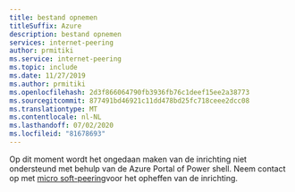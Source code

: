 ```yaml
---
title: bestand opnemen
titleSuffix: Azure
description: bestand opnemen
services: internet-peering
author: prmitiki
ms.service: internet-peering
ms.topic: include
ms.date: 11/27/2019
ms.author: prmitiki
ms.openlocfilehash: 2d3f866064790fb3936fb76c1deef15ee2a38773
ms.sourcegitcommit: 877491bd46921c11dd478bd25fc718ceee2dcc08
ms.translationtype: MT
ms.contentlocale: nl-NL
ms.lasthandoff: 07/02/2020
ms.locfileid: "81678693"
---
```

Op dit moment wordt het ongedaan maken van de inrichting niet ondersteund met behulp van de Azure Portal of Power shell. Neem contact op met [micro soft-peering](mailto:peeringexperience@microsoft.com)voor het opheffen van de inrichting.
